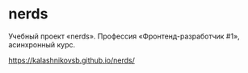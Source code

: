 # nerds

Учебный проект «nerds». Профессия «Фронтенд-разработчик #1», асинхронный курс.

https://kalashnikovsb.github.io/nerds/